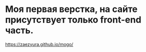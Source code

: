 # Моя первая верстка, на сайте присутствует только front-end часть.
https://zaezyura.github.io/mogo/
